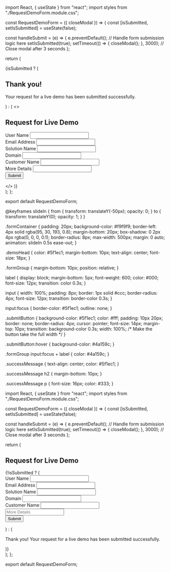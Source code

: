 import React, { useState } from "react";
import styles from "./RequestDemoForm.module.css";

const RequestDemoForm = ({ closeModal }) => {
  const [isSubmitted, setIsSubmitted] = useState(false);

  const handleSubmit = (e) => {
    e.preventDefault();
    // Handle form submission logic here
    setIsSubmitted(true);
    setTimeout(() => {
      closeModal();
    }, 3000); // Close modal after 3 seconds
  };

  return (
    <div className={styles.formContainer}>
      {isSubmitted ? (
        <div className={styles.successMessage}>
          <h2>Thank you!</h2>
          <p>Your request for a live demo has been submitted successfully.</p>
        </div>
      ) : (
        <>
          <h2 className={styles.demoHead}>Request for Live Demo</h2>
          <form onSubmit={handleSubmit}>
            <div className={styles.formGroup}>
              <label>User Name</label>
              <input type="text" required />
            </div>
            <div className={styles.formGroup}>
              <label>Email Address</label>
              <input type="email" required />
            </div>
            <div className={styles.formGroup}>
              <label>Solution Name</label>
              <input type="text" required />
            </div>
            <div className={styles.formGroup}>
              <label>Domain</label>
              <input type="text" required />
            </div>
            <div className={styles.formGroup}>
              <label>Customer Name</label>
              <input type="text" required />
            </div>
            <div className={styles.formGroup}>
              <label>More Details</label>
              <input type="text" required />
            </div>
            <button type="submit" className={styles.submitButton}>Submit</button>
          </form>
        </>
      )}
    </div>
  );
};

export default RequestDemoForm;




@keyframes slideIn {
  from {
    transform: translateY(-50px);
    opacity: 0;
  }
  to {
    transform: translateY(0);
    opacity: 1;
  }
}

.formContainer {
  padding: 20px;
  background-color: #f9f9f9;
  border-left: 4px solid rgba(95, 30, 193, 0.8);
  margin-bottom: 20px;
  box-shadow: 0 2px 4px rgba(0, 0, 0, 0.1);
  border-radius: 8px;
  max-width: 500px;
  margin: 0 auto;
  animation: slideIn 0.5s ease-out;
}

.demoHead {
  color: #5f1ec1;
  margin-bottom: 10px;
  text-align: center;
  font-size: 18px;
}

.formGroup {
  margin-bottom: 10px;
  position: relative;
}

label {
  display: block;
  margin-bottom: 5px;
  font-weight: 600;
  color: #000;
  font-size: 12px;
  transition: color 0.3s;
}

input {
  width: 100%;
  padding: 8px;
  border: 1px solid #ccc;
  border-radius: 4px;
  font-size: 12px;
  transition: border-color 0.3s;
}

input:focus {
  border-color: #5f1ec1;
  outline: none;
}

.submitButton {
  background-color: #5f1ec1;
  color: #fff;
  padding: 10px 20px;
  border: none;
  border-radius: 4px;
  cursor: pointer;
  font-size: 14px;
  margin-top: 10px;
  transition: background-color 0.3s;
  width: 100%; /* Make the button take the full width */
}

.submitButton:hover {
  background-color: #4a159c;
}

.formGroup input:focus + label {
  color: #4a159c;
}

.successMessage {
  text-align: center;
  color: #5f1ec1;
}

.successMessage h2 {
  margin-bottom: 10px;
}

.successMessage p {
  font-size: 16px;
  color: #333;
}





import React, { useState } from "react";
import styles from "./RequestDemoForm.module.css";

const RequestDemoForm = ({ closeModal }) => {
  const [isSubmitted, setIsSubmitted] = useState(false);

  const handleSubmit = (e) => {
    e.preventDefault();
    // Handle form submission logic here
    setIsSubmitted(true);
    setTimeout(() => {
      closeModal();
    }, 3000); // Close modal after 3 seconds
  };

  return (
    <div className={styles.formContainer}>
      <h2 className={styles.demoHead}>Request for Live Demo</h2>
      {!isSubmitted ? (
        <form onSubmit={handleSubmit}>
          <div className={styles.formGroup}>
            <label>User Name</label>
            <input type="text" required />
          </div>
          <div className={styles.formGroup}>
            <label>Email Address</label>
            <input type="email" required />
          </div>
          <div className={styles.formGroup}>
            <label>Solution Name</label>
            <input type="text" required />
          </div>
          <div className={styles.formGroup}>
            <label>Domain</label>
            <input type="text" required />
          </div>
          <div className={styles.formGroup}>
            <label>Customer Name</label>
            <input type="text" required />
          </div>
          <div className={styles.formGroup}>
            <input placeholder="More Details" type="text" required />
          </div>
          <button type="submit" className={styles.submitButton}>Submit</button>
        </form>
      ) : (
        <p className={styles.successMessage}>
          Thank you! Your request for a live demo has been submitted successfully.
        </p>
      )}
    </div>
  );
};

export default RequestDemoForm;
